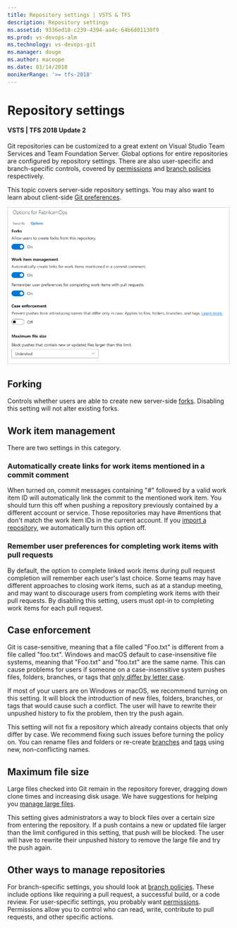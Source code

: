 ```yaml
---
title: Repository settings | VSTS & TFS
description: Repository settings
ms.assetid: 9336ed18-c239-4394-aa4c-64b6d01130f9
ms.prod: vs-devops-alm
ms.technology: vs-devops-git 
ms.manager: douge
ms.author: macoope
ms.date: 03/14/2018
monikerRange: '>= tfs-2018'
---
```



# Repository settings
#### VSTS | TFS 2018 Update 2

Git repositories can be customized to a great extent on Visual Studio Team Services and Team Foundation Server.
Global options for entire repositories are configured by repository settings.
There are also user-specific and branch-specific controls, covered by [permissions](../../security/set-git-tfvc-repository-permissions.md#git-repository) and [branch policies](../branch-policies.md) respectively.

This topic covers server-side repository settings.
You may also want to learn about client-side [Git preferences](git-config.md).

![The options UI](_img/repository-settings/repository-settings.png)

## Forking
Controls whether users are able to create new server-side [forks](forks.md).
Disabling this setting will not alter existing forks.

## Work item management
There are two settings in this category.

### Automatically create links for work items mentioned in a commit comment

When turned on, commit messages containing "#" followed by a valid work item ID will automatically link the commit to the mentioned work item.
You should turn this off when pushing a repository previously contained by a different account or service.
Those repositories may have #mentions that don't match the work item IDs in the current account.
If you [import a repository](../import-git-repository.md), we automatically turn this option off.

### Remember user preferences for completing work items with pull requests

By default, the option to complete linked work items during pull request completion will remember each user's last choice.
Some teams may have different approaches to closing work items, such as at a standup meeting, and may want to discourage users from completing work items with their pull requests.
By disabling this setting, users must opt-in to completing work items for each pull request.  

## Case enforcement

Git is case-sensitive, meaning that a file called "Foo.txt" is different from a file called "foo.txt".
Windows and macOS default to case-insensitive file systems, meaning that "Foo.txt" and "foo.txt" are the same name.
This can cause problems for users if someone on a case-insensitive system pushes files, folders, branches, or tags that [only differ by letter case](case-sensitivity.md).

If most of your users are on Windows or macOS, we recommend turning on this setting.
It will block the introduction of new files, folders, branches, or tags that would cause such a conflict.
The user will have to rewrite their unpushed history to fix the problem, then try the push again.

This setting will not fix a repository which already contains objects that only differ by case.
We recommend fixing such issues before turning the policy on.
You can rename files and folders or re-create [branches](../create-branch.md) and [tags](../how-to/git-tags.md) using new, non-conflicting names.

## Maximum file size

Large files checked into Git remain in the repository forever, dragging down clone times and increasing disk usage.
We have suggestions for helping you [manage large files](../manage-large-files.md).

This setting gives administrators a way to block files over a certain size from entering the repository.
If a push contains a new or updated file larger than the limit configured in this setting, that push will be blocked.
The user will have to rewrite their unpushed history to remove the large file and try the push again.

## Other ways to manage repositories

For branch-specific settings, you should look at [branch policies](../branch-policies.md).
These include options like requiring a pull request, a successful build, or a code review.
For user-specific settings, you probably want [permissions](../../security/set-git-tfvc-repository-permissions.md#git-repository).
Permissions allow you to control who can read, write, contribute to pull requests, and other specific actions.
